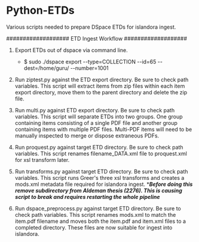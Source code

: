 # Python-ETDs

Various scripts needed to prepare DSpace ETDs for islandora ingest.

###################
ETD Ingest Workflow
###################

1.  Export ETDs out of dspace via command line.
    - $ sudo ./dspace export --type=COLLECTION --id=65 --dest=/home/guru/ --number=1001 

2.  Run ziptest.py against the ETD export directory.  Be sure to check path variables.  This script will extract items from zip files         within each item export directory, move them to the parent directory and delete the zip file.

3.  Run multi.py against ETD export directory. Be sure to check path variables.  This script will separate ETDs into two groups. One           group containing items consisting of a single PDF file and another group containing items with multiple PDF files.  Multi-PDF items       will need to be manually inspected to merge or dispose extraneous PDFs.

4.  Run proquest.py against target ETD directory.  Be sure to check path variables. This script renames filename_DATA.xml file to             proquest.xml for xsl transform later.

5.  Run transforms.py against target ETD directory. Be sure to check path variables. This script runs Greer's three xsl transforms and         creates a mods.xml metadata file required for islandora ingest.  ****Before doing this remove subdirectory from Aldeman thesis (2276).     This is causing script to break and requires restarting the whole pipeline***

6.  Run dspace_preprocess.py against target ETD directory. Be sure to check path variables. This script renames mods.xml to match the         item.pdf filename and moves both the item.pdf and item.xml files to a completed directory. These files are now suitable for ingest         into islandora.


